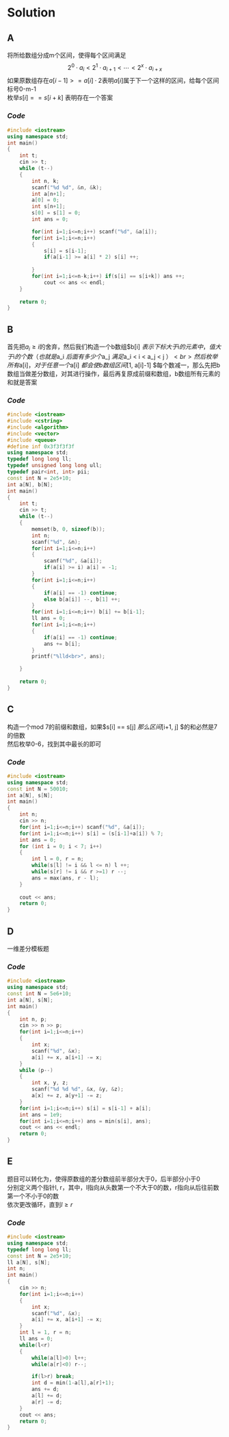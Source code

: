 <script type="text/javascript" src="http://cdn.mathjax.org/mathjax/latest/MathJax.js?config=TeX-AMS-MML_HTMLorMML"></script>
<script type="text/x-mathjax-config">
    MathJax.Hub.Config({ tex2jax: {inlineMath: [['$', '$']]}, messageStyle: "none" });
</script>
# Solution

## A

将所给数组分成m个区间，使得每个区间满足
$$
2^0\cdot a_i < 2^1\cdot a_{i+1} < \cdots < 2^x\cdot a_{i+x}
$$
如果原数组存在$a[i-1] >= a[i]\cdot 2$表明$a[i]$属于下一个这样的区间，给每个区间标号0-m-1 <br>
枚举$s[i] == s[i+k]$ 表明存在一个答案

### $Code$

```cpp
#include <iostream>
using namespace std;
int main()
{
    int t;
    cin >> t;
    while (t--)
    {
        int n, k;
        scanf("%d %d", &n, &k);
        int a[n+1];
        a[0] = 0;
        int s[n+1];
        s[0] = s[1] = 0;
        int ans = 0;

        for(int i=1;i<=n;i++) scanf("%d", &a[i]);
        for(int i=1;i<=n;i++)
        {
            s[i] = s[i-1];
            if(a[i-1] >= a[i] * 2) s[i] ++;
            
        }
        for(int i=1;i<=n-k;i++) if(s[i] == s[i+k]) ans ++;
            cout << ans << endl;
    }
    
    return 0;
}
```

## B

首先把$a_i\ge i$的舍弃，然后我们构造一个b数组$b[i] $表示下标大于$i$的元素中，值大于$i$的个数（也就是$a_i $后面有多少个$a_j $满足$a_i < i < a_j < j $）<br>
然后枚举所有$a[i]$，对于任意一个$a[i] $都会使b数组区间$[1, a[i]-1] $每个数减一，那么先把b数组当做差分数组，对其进行操作，最后再复原成前缀和数组，b数组所有元素的和就是答案 <br>

### $Code$

```cpp
#include <iostream>
#include <cstring>
#include <algorithm>
#include <vector>
#include <queue>
#define inf 0x3f3f3f3f
using namespace std;
typedef long long ll;
typedef unsigned long long ull;
typedef pair<int, int> pii;
const int N = 2e5+10;
int a[N], b[N];
int main()
{
    int t;
    cin >> t;
    while (t--)
    {
        memset(b, 0, sizeof(b));
        int n;
        scanf("%d", &n);
        for(int i=1;i<=n;i++)
        {
            scanf("%d", &a[i]);
            if(a[i] >= i) a[i] = -1;
        }
        for(int i=1;i<=n;i++)
        {
            if(a[i] == -1) continue;
            else b[a[i]] --, b[1] ++;
        }
        for(int i=1;i<=n;i++) b[i] += b[i-1];
        ll ans = 0;
        for(int i=1;i<=n;i++)
        {
            if(a[i] == -1) continue;
            ans += b[i];
        }
        printf("%lld<br>", ans);

    }
    
    return 0;
}
```

## C

构造一个mod 7的前缀和数组，如果$s[i] == s[j] $那么区间$[i+1, j] $的和必然是7的倍数 <br>
然后枚举0-6，找到其中最长的即可 <br>

### $Code$

```cpp
#include <iostream>
using namespace std;
const int N = 50010;
int a[N], s[N];
int main()
{
    int n;
    cin >> n;
    for(int i=1;i<=n;i++) scanf("%d", &a[i]);
    for(int i=1;i<=n;i++) s[i] = (s[i-1]+a[i]) % 7;
    int ans = 0;
    for (int i = 0; i < 7; i++)
    {
        int l = 0, r = n;
        while(s[l] != i && l <= n) l ++;
        while(s[r] != i && r >=1) r --;
        ans = max(ans, r - l);
    }
    
    cout << ans;
    return 0;
}
```

## D

一维差分模板题

### $Code$

```cpp
#include <iostream>
using namespace std;
const int N = 5e6+10;
int a[N], s[N];
int main()
{
    int n, p;
    cin >> n >> p;
    for(int i=1;i<=n;i++)
    {
        int x;
        scanf("%d", &x);
        a[i] += x, a[i+1] -= x;
    }
    while (p--)
    {
        int x, y, z;
        scanf("%d %d %d", &x, &y, &z);
        a[x] += z, a[y+1] -= z;
    }
    for(int i=1;i<=n;i++) s[i] = s[i-1] + a[i];
    int ans = 1e9;
    for(int i=1;i<=n;i++) ans = min(s[i], ans);
    cout << ans << endl;
    return 0;
}
```

## E

题目可以转化为，使得原数组的差分数组前半部分大于0，后半部分小于0 <br>
分别定义两个指针l, r，其中，l指向从头数第一个不大于0的数，r指向从后往前数第一个不小于0的数 <br>
依次更改循环，直到$l\ge r$ <br>

### $Code$

```cpp
#include <iostream>
using namespace std;
typedef long long ll;
const int N = 2e5+10;
ll a[N], s[N];
int n;
int main()
{
    cin >> n;
    for(int i=1;i<=n;i++)
    {
        int x;
        scanf("%d", &x);
        a[i] += x, a[i+1] -= x;
    }
    int l = 1, r = n;
    ll ans = 0;
    while(l<r)
    {
        while(a[l]>0) l++;
        while(a[r]<0) r--;

        if(l>r) break;
        int d = min(1-a[l],a[r]+1);
        ans += d;
        a[l] += d;
        a[r] -= d;
    }
    cout << ans;
    return 0;
}
```